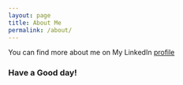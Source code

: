 ```yaml
---
layout: page
title: About Me
permalink: /about/
---
```


You can find more about me on My LinkedIn [profile](https://www.linkedin.com/in/karm-patel-865825196/)

### Have a Good day!
